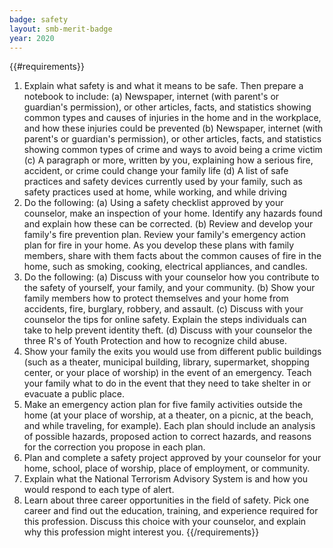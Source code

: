 ```yaml
---
badge: safety
layout: smb-merit-badge
year: 2020
---
```


{{#requirements}}
1. Explain what safety is and what it means to be safe. Then prepare a notebook to include:
    (a) Newspaper, internet (with parent's or guardian's permission), or other articles, facts, and statistics showing common types and causes of injuries in the home and in the workplace, and how these injuries could be prevented (b) Newspaper, internet (with parent's or guardian's permission), or other articles, facts, and statistics showing common types of crime and ways to avoid being a crime victim
    (c) A paragraph or more, written by you, explaining how a serious fire, accident, or crime could change your family life
    (d) A list of safe practices and safety devices currently used by your family, such as safety practices used at home, while working, and while driving
2. Do the following:
    (a) Using a safety checklist approved by your counselor, make an inspection of your home. Identify any hazards found and explain how these can be corrected.
    (b) Review and develop your family's fire prevention plan. Review your family's emergency action plan for fire in your home. As you develop these plans with family members, share with them facts about the common causes of fire in the home, such as smoking, cooking, electrical appliances, and candles.
3. Do the following:
    (a) Discuss with your counselor how you contribute to the safety of yourself, your family, and your community.
    (b) Show your family members how to protect themselves and your home from accidents, fire, burglary, robbery, and assault.
    (c) Discuss with your counselor the tips for online safety. Explain the steps individuals can take to help prevent identity theft.
    (d) Discuss with your counselor the three R's of Youth Protection and how to recognize child abuse.
4. Show your family the exits you would use from different public buildings (such as a theater, municipal building, library, supermarket, shopping center, or your place of worship) in the event of an emergency. Teach your family what to do in the event that they need to take shelter in or evacuate a public place.
5. Make an emergency action plan for five family activities outside the home (at your place of worship, at a theater, on a picnic, at the beach, and while traveling, for example). Each plan should include an analysis of possible hazards, proposed action to correct hazards, and reasons for the correction you propose in each plan.
6. Plan and complete a safety project approved by your counselor for your home, school, place of worship, place of employment, or community.
7. Explain what the National Terrorism Advisory System is and how you would respond to each type of alert.
8. Learn about three career opportunities in the field of safety. Pick one career and find out the education, training, and experience required for this profession. Discuss this choice with your counselor, and explain why this profession might interest you.
{{/requirements}}
